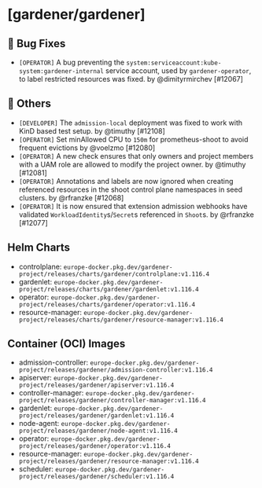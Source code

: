 # [gardener/gardener]

## 🐛 Bug Fixes

- `[OPERATOR]` A bug preventing the `system:serviceaccount:kube-system:gardener-internal` service account, used by `gardener-operator`, to label restricted resources was fixed. by @dimityrmirchev [#12067]
## 🏃 Others

- `[DEVELOPER]` The `admission-local` deployment was fixed to work with KinD based test setup. by @timuthy [#12108]
- `[OPERATOR]` Set minAllowed CPU to `150m` for prometheus-shoot to avoid frequent evictions by @voelzmo [#12080]
- `[OPERATOR]` A new check ensures that only owners and project members with a UAM role are allowed to modify the project owner. by @timuthy [#12081]
- `[OPERATOR]` Annotations and labels are now ignored when creating referenced resources in the shoot control plane namespaces in seed clusters. by @rfranzke [#12068]
- `[OPERATOR]` It is now ensured that extension admission webhooks have validated `WorkloadIdentity`s/`Secret`s referenced in `Shoot`s. by @rfranzke [#12077]

## Helm Charts
- controlplane: `europe-docker.pkg.dev/gardener-project/releases/charts/gardener/controlplane:v1.116.4`
- gardenlet: `europe-docker.pkg.dev/gardener-project/releases/charts/gardener/gardenlet:v1.116.4`
- operator: `europe-docker.pkg.dev/gardener-project/releases/charts/gardener/operator:v1.116.4`
- resource-manager: `europe-docker.pkg.dev/gardener-project/releases/charts/gardener/resource-manager:v1.116.4`
## Container (OCI) Images
- admission-controller: `europe-docker.pkg.dev/gardener-project/releases/gardener/admission-controller:v1.116.4`
- apiserver: `europe-docker.pkg.dev/gardener-project/releases/gardener/apiserver:v1.116.4`
- controller-manager: `europe-docker.pkg.dev/gardener-project/releases/gardener/controller-manager:v1.116.4`
- gardenlet: `europe-docker.pkg.dev/gardener-project/releases/gardener/gardenlet:v1.116.4`
- node-agent: `europe-docker.pkg.dev/gardener-project/releases/gardener/node-agent:v1.116.4`
- operator: `europe-docker.pkg.dev/gardener-project/releases/gardener/operator:v1.116.4`
- resource-manager: `europe-docker.pkg.dev/gardener-project/releases/gardener/resource-manager:v1.116.4`
- scheduler: `europe-docker.pkg.dev/gardener-project/releases/gardener/scheduler:v1.116.4`
